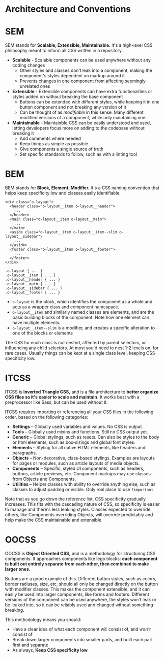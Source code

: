 # Architecture and Conventions

# SEM

SEM stands for **Scalable, Extensible, Maintainable.** It's a high-level CSS philosophy meant to inform all CSS written in a repository.

* **Scalable** - Scalable components can be used anywhere without any coding changes
  - Other styles and classes don't leak into a component, making the component's styles dependent on markup around it
  - Prevents changes in one component from affecting seemingly unrelated ones
* **Extensible** - Extensible components can have extra functionalities or styles added on without breaking the base component
  - Buttons can be extended with different styles, while keeping it in one button component and not breaking any version of it
  - Can be thought of as _modifiable_ in this sense. Many different modified versions of a component, while only maintaining one.
* **Maintainable** - Maintainble CSS can be easily understood and used, letting developers focus more on adding to the codebase without breaking it
  - Add comments where needed
  - Keep things as simple as possible
  - Give components a single source of truth
  - Set specific standards to follow, such as with a linting tool

# BEM

BEM stands for **Block, Element, Modifier.** It's a CSS naming convention that helps keep specificity low and classes easily identifiable.

```
<div class="o-layout">
  <header class="o-layout__item o-layout__header">
    ...
  </header>
  <main class="o-layout__item o-layout__main">
    ...
  </main>
  <aside class="o-layout__item o-layout__item--slim o-layout__sidebar">
    ...
  </aside>
  <footer class="o-layout__item o-layout__footer">
    ...
  </footer>
</div>
```

```
.o-layout { ... }
.o-layout__item { ... }
.o-layout__header { ... }
.o-layout__main { ... }
.o-layout__sidebar { ... }
.o-layout__footer { ... }
```

* `o-layout` is the block, which identifies the component as a whole and acts as a wrapper class and component namespace.
* `o-layout__item` and similarly named classes are elements, and are the basic building blocks of the component. Note how one element can have multiple elements.
* `o-layout__item--slim` is a modifier, and creates a specific alteration to one of the blocks or elements

The CSS for each class is not nested, affected by parent selectors, or influencing any child selectors. At most you'd need to nest 1-2 levels on, for rare cases. Usually things can be kept at a single class level, keeping CSS specificity low.

# ITCSS

ITCSS is **Inverted Triangle CSS,** and is a file architecture to **better organize CSS files so it's easier to scale and maintain.** It works best with a preprocessor like Sass, but can be used without it.

ITCSS requires importing or referencing all your CSS files in the following order, based on the following categories:

* **Settings** – Globally used variables and values. No CSS is output.
* **Tools** – Globally used mixins and functions. Still no CSS output yet.
* **Generic** – Global stylings, such as resets. Can also be styles to the body or html elements, such as box-sizings and global font styles.
* **Elements** – Styling for all native HTML elements, like headers and paragraphs.
* **Objects** – Non-decorative, class-based stylings. Examples are layouts for pages or modules, such as article layouts of media objects.
* **Components** – Specific, styled UI components, such as headers, buttons, article previews, etc. Component markups may use classes from Objects and Components.
* **Utilities** – Helper classes with ability to override anything else, such as classes to adjust padding or visible. Only real place to use `!important`.

Note that as you go down the reference list, CSS specificity gradually increases. This fits with the cascading nature of CSS, so specificity is easier to manage and there's less leaking styles. Classes expected to override others, like Components overriding Objects, will override predictably and help make the CSS maintainable and extensible.

# OOCSS

OOCSS is **Object Oriented CSS,** and is a methodology for structuring CSS components. It approaches components like lego blocks: **each component is built out entirely separate from each other, then combined to make larger ones.**

Buttons are a good example of this. Different button styles, such as colors, border radiuses, size, etc, should all only be changed directly on the button with modifier classes. This makes the component extensible, and it can easily be used into larger components, like forms and footers. Different versions of the component can be used anywhere, the styles won't leak or be leaked into, so it can be reliably used and changed without something breaking.

This methodology means you should:

* Have a clear idea of what each component will consist of, and _won't_ consist of
* Break down larger components into smaller parts, and built each part first and separate
* As always, **Keep CSS specificity low**
